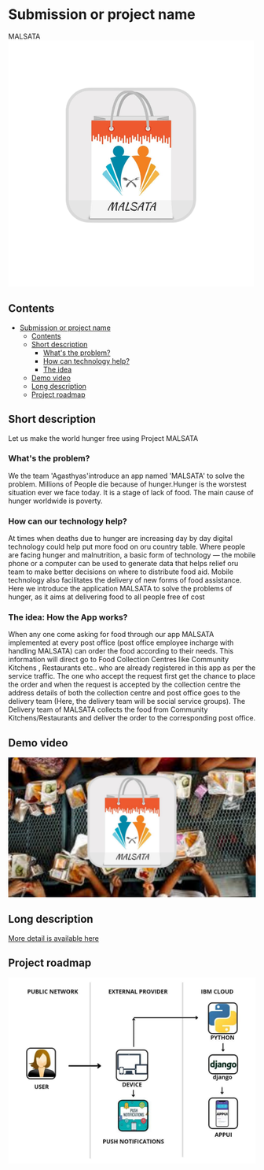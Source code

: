 # Submission or project name
MALSATA
![Logo](./images/logo.png)

## Contents

- [Submission or project name](#submission-or-project-name)
  - [Contents](#contents)
  - [Short description](#short-description)
    - [What's the problem?](#whats-the-problem)
    - [How can technology help?](#how-can-technology-help)
    - [The idea](#the-idea)
  - [Demo video](#demo-video)
  - [Long description](#long-description)
  - [Project roadmap](#project-roadmap)


## Short description
Let us make the world hunger free using Project MALSATA

### What's the problem?

We the team 'Agasthyas'introduce an app named 'MALSATA' to solve the problem. Millions of People die because of hunger.Hunger is the worstest situation ever we face today. It is a stage of lack of food. The main cause of hunger worldwide is poverty.

### How can our technology help?

At times when deaths due to hunger are increasing day by day digital technology could help put more food on oru country table. Where people are facing hunger and malnutrition, a basic form of technology — the mobile phone or a computer can be used to generate data that helps relief oru team to make better decisions on where to distribute food aid. Mobile technology also facilitates the delivery of new forms of food assistance. Here we introduce the application MALSATA to solve the problems of hunger, as it aims at delivering food to all people free of cost

### The idea: How the App works?

When any one come asking for food through our app MALSATA implemented at every post office (post office employee incharge with handling MALSATA) can order the food according to their needs. This information will direct go to Food Collection Centres like Community Kitchens , Restaurants etc.. who are already registered in this app as per the service traffic. The one who accept the request first get the chance to place the order and when the request is accepted by the collection centre  the address details of both the collection centre and post office goes to the delivery team (Here, the delivery team will be social service groups). The Delivery team of MALSATA collects the food from Community Kitchens/Restaurants and deliver the order to the corresponding post office.

## Demo video

[![Watch the video](./images/thumbnail.png)](https://youtu.be/qogeu5SdGBE)

## Long description

[More detail is available here](./docs/DESCRIPTION.md)

## Project roadmap

![Roadmap](./images/roadmap.jpg)

